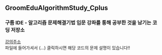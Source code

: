 ## GroomEduAlgorithmStudy_Cplus
### 구름 IDE - 알고리즘 문제해결기법 입문 강좌를 통해 공부한 것을 남기는 코딩 저장소
[강의주소](https://edu.goorm.io/learn/lecture/554/%EC%95%8C%EA%B3%A0%EB%A6%AC%EC%A6%98-%EB%AC%B8%EC%A0%9C%ED%95%B4%EA%B2%B0%EA%B8%B0%EB%B2%95-%EC%9E%85%EB%AC%B8, "")   
파일에 들어가셔서 (...) 클릭하시면 해당 코드의 문제 설명이 있습니다!!

